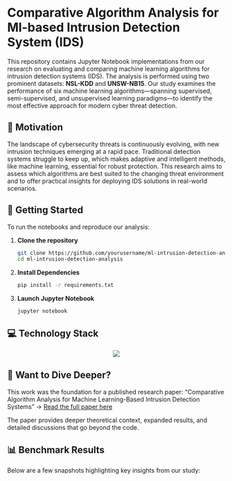 # Comparative Algorithm Analysis for Ml-based Intrusion Detection System (IDS)
This repository contains Jupyter Notebook implementations from our research on evaluating and comparing machine learning algorithms for intrusion detection systems (IDS). The analysis is performed using two prominent datasets: **NSL-KDD** and **UNSW-NB15**. Our study examines the performance of six machine learning algorithms—spanning supervised, semi-supervised, and unsupervised learning paradigms—to identify the most effective approach for modern cyber threat detection.

## 🌱 Motivation
The landscape of cybersecurity threats is continuously evolving, with new intrusion techniques emerging at a rapid pace. Traditional detection systems struggle to keep up, which makes adaptive and intelligent methods, like machine learning, essential for robust protection. This research aims to assess which algorithms are best suited to the changing threat environment and to offer practical insights for deploying IDS solutions in real-world scenarios.

## 🚀 Getting Started
To run the notebooks and reproduce our analysis:

1. **Clone the repository**
   ```bash
   git clone https://github.com/yourusername/ml-intrusion-detection-analysis.git
   cd ml-intrusion-detection-analysis
   ```
2. **Install Dependencies**
   ```bash
   pip install -r requirements.txt
   ```
3. **Launch Jupyter Notebook**
   ```bash
   jupyter notebook
   ```

## 💻 Technology Stack
<p align="center">
  <a href="https://go-skill-icons.vercel.app/">
    <img
      src="https://go-skill-icons.vercel.app/api/icons?i=python,pandas,numpy,nextjs,matplotlib,tensorflow,jupyter,scikitlearn,"
    />
  </a>
</p>

## 📘 Want to Dive Deeper?
This work was the foundation for a published research paper:
“Comparative Algorithm Analysis for Machine Learning-Based Intrusion Detection Systems” → [Read the full paper here](https://ieeexplore.ieee.org/abstract/document/9605814?casa_token=_VcB5EJepk0AAAAA:E3E-Pt2RzwLDDlzaGyACqr2nnh-H-0L8aPLV_purSv5BCxoT5mnEjH6eHWdOSnAf4P65sF3f)

The paper provides deeper theoretical context, expanded results, and detailed discussions that go beyond the code.

## 📊 Benchmark Results
Below are a few snapshots highlighting key insights from our study:
